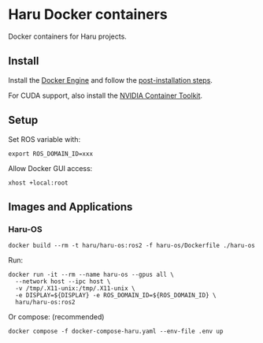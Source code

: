 # Haru Docker containers
Docker containers for Haru projects.

## Install
Install the [Docker Engine](https://docs.docker.com/engine/install/ubuntu/) and follow the [post-installation steps](https://docs.docker.com/engine/install/linux-postinstall/).

For CUDA support, also install the [NVIDIA Container Toolkit](https://docs.nvidia.com/datacenter/cloud-native/container-toolkit/latest/install-guide.html#installing-the-nvidia-container-toolkit).

## Setup
Set ROS variable with:
```
export ROS_DOMAIN_ID=xxx
```

Allow Docker GUI access:
```
xhost +local:root
```

## Images and Applications

### Haru-OS
```
docker build --rm -t haru/haru-os:ros2 -f haru-os/Dockerfile ./haru-os
```

Run:
```
docker run -it --rm --name haru-os --gpus all \
  --network host --ipc host \
  -v /tmp/.X11-unix:/tmp/.X11-unix \
  -e DISPLAY=${DISPLAY} -e ROS_DOMAIN_ID=${ROS_DOMAIN_ID} \
  haru/haru-os:ros2
```

Or compose: (recommended)
```
docker compose -f docker-compose-haru.yaml --env-file .env up
```

